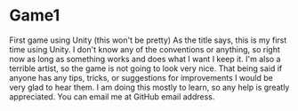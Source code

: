 # Game1
First game using Unity (this won't be pretty)
As the title says, this is my first time using Unity. I don't know any of the conventions or anything, so right now as long as something works and does what I want I keep it. I'm also a terrible artist, so the game is not going to look very nice.
That being said if anyone has any tips, tricks, or suggestions for improvements I would be very glad to hear them. I am doing this mostly to learn, so any help is greatly appreciated. You can email me at GitHub email address.
